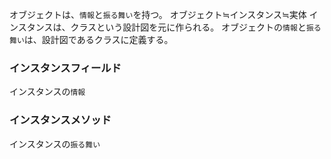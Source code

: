 オブジェクトは、`情報`と`振る舞い`を持つ。
オブジェクト≒インスタンス≒実体
インスタンスは、クラスという設計図を元に作られる。
オブジェクトの`情報`と`振る舞い`は、設計図であるクラスに定義する。

### インスタンスフィールド
インスタンスの`情報`

### インスタンスメソッド
インスタンスの`振る舞い`
